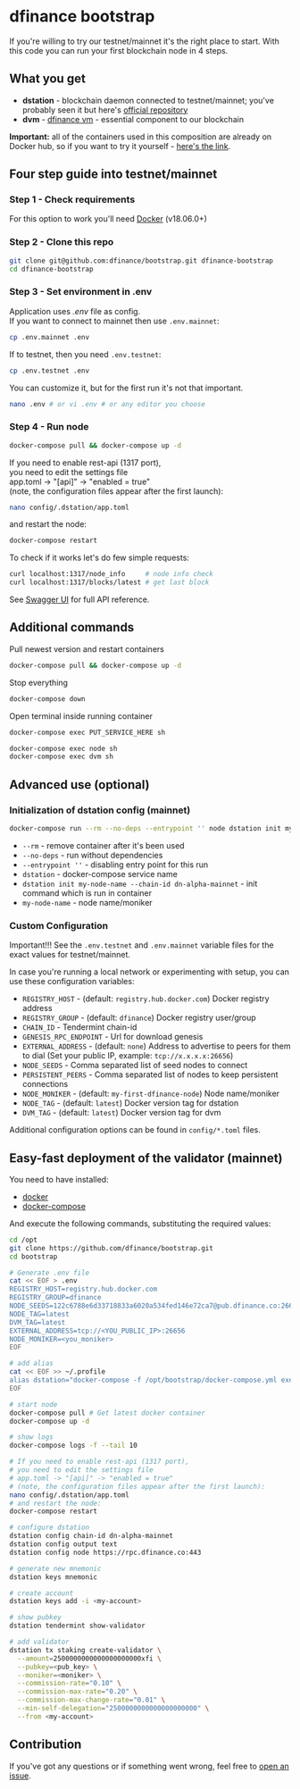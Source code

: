 # dfinance bootstrap

If you're willing to try our testnet/mainnet it's the right place to start. With this code you can run your first blockchain node in 4 steps.

## What you get

- **dstation** - blockchain daemon connected to testnet/mainnet; you've probably seen it but here's [official repository](https://github.com/dfinance/dstation)
- **dvm** - [dfinance vm](https://github.com/dfinance/dvm) - essential component to our blockchain

**Important:** all of the containers used in this composition are already on Docker hub, so if you want to try it yourself - [here's the link](https://hub.docker.com/u/dfinance).

## Four step guide into testnet/mainnet

### Step 1 - Check requirements

For this option to work you'll need [Docker](https://www.docker.com/products/docker-desktop) (v18.06.0+)

### Step 2 - Clone this repo

```bash
git clone git@github.com:dfinance/bootstrap.git dfinance-bootstrap
cd dfinance-bootstrap
```

### Step 3 - Set environment in .env

Application uses *.env* file as config.  
If you want to connect to mainnet then use `.env.mainnet`:
```bash
cp .env.mainnet .env
```
If to testnet, then you need `.env.testnet`:
```bash
cp .env.testnet .env
```
You can customize it, but for the first run it's not that important.
```bash
nano .env # or vi .env # or any editor you choose
```

### Step 4 - Run node

```bash
docker-compose pull && docker-compose up -d
```

If you need to enable rest-api (1317 port),  
you need to edit the settings file  
app.toml -> "[api]" -> "enabled = true"  
(note, the configuration files appear after the first launch):  
```bash
nano config/.dstation/app.toml
```
and restart the node:  
```bash
docker-compose restart
```

To check if it works let's do few simple requests:

```bash
curl localhost:1317/node_info     # node info check
curl localhost:1317/blocks/latest # get last block
```

See [Swagger UI](https://swagger.dfinance.co) for full API reference.

## Additional commands

Pull newest version and restart containers

```bash
docker-compose pull && docker-compose up -d
```

Stop everything

```bash
docker-compose down
```

Open terminal inside running container

```bash
docker-compose exec PUT_SERVICE_HERE sh

docker-compose exec node sh
docker-compose exec dvm sh
```

## Advanced use (optional)

### Initialization of dstation config (mainnet)

```sh
docker-compose run --rm --no-deps --entrypoint '' node dstation init my-node-name --chain-id dn-alpha-mainnet
```

- `--rm` - remove container after it's been used
- `--no-deps` - run without dependencies
- `--entrypoint ''` - disabling entry point for this run
- `dstation` - docker-compose service name
- `dstation init my-node-name --chain-id dn-alpha-mainnet` - init command which is run in container
- `my-node-name` - node name/moniker

### Custom Configuration
Important!!! See the `.env.testnet` and `.env.mainnet` variable files for the exact values for testnet/mainnet.  

In case you're running a local network or experimenting with setup, you can use these configuration variables:

- `REGISTRY_HOST` - (default: `registry.hub.docker.com`) Docker registry address
- `REGISTRY_GROUP` - (default: `dfinance`) Docker registry user/group
- `CHAIN_ID` - Tendermint chain-id
- `GENESIS_RPC_ENDPOINT` - Url for download genesis
- `EXTERNAL_ADDRESS` - (default: `none`) Address to advertise to peers for them to dial (Set your public IP, example: `tcp://x.x.x.x:26656`)
- `NODE_SEEDS` - Comma separated list of seed nodes to connect
- `PERSISTENT_PEERS` - Comma separated list of nodes to keep persistent connections
- `NODE_MONIKER` - (default: `my-first-dfinance-node`) Node name/moniker
- `NODE_TAG` - (default: `latest`)  Docker version tag for dstation
- `DVM_TAG` - (default: `latest`) Docker version tag for dvm

Additional configuration options can be found in `config/*.toml` files.

## Easy-fast deployment of the validator (mainnet)
You need to have installed:
- [docker](https://docs.docker.com/engine/install/)
- [docker-compose](https://docs.docker.com/compose/install/)

And execute the following commands, substituting the required values:

```sh
cd /opt
git clone https://github.com/dfinance/bootstrap.git
cd bootstrap

# Generate .env file
cat << EOF > .env
REGISTRY_HOST=registry.hub.docker.com
REGISTRY_GROUP=dfinance
NODE_SEEDS=122c6788e6d33718833a6020a534fed146e72ca7@pub.dfinance.co:26656,e12f9bdb7d4490b00743017807327f6172c98b32@pub2.dfinance.co:26656
NODE_TAG=latest
DVM_TAG=latest
EXTERNAL_ADDRESS=tcp://<YOU_PUBLIC_IP>:26656
NODE_MONIKER=<you_moniker>
EOF

# add alias
cat << EOF >> ~/.profile
alias dstation="docker-compose -f /opt/bootstrap/docker-compose.yml exec node dstation"
EOF

# start node
docker-compose pull	# Get latest docker container
docker-compose up -d

# show logs
docker-compose logs -f --tail 10

# If you need to enable rest-api (1317 port),
# you need to edit the settings file 
# app.toml -> "[api]" -> "enabled = true"
# (note, the configuration files appear after the first launch):
nano config/.dstation/app.toml
# and restart the node:
docker-compose restart

# configure dstation
dstation config chain-id dn-alpha-mainnet
dstation config output text
dstation config node https://rpc.dfinance.co:443

# generate new mnemonic
dstation keys mnemonic

# create account
dstation keys add -i <my-account>

# show pubkey
dstation tendermint show-validator

# add validator
dstation tx staking create-validator \
  --amount=2500000000000000000000xfi \
  --pubkey=<pub_key> \
  --moniker=<moniker> \
  --commission-rate="0.10" \
  --commission-max-rate="0.20" \
  --commission-max-change-rate="0.01" \
  --min-self-delegation="2500000000000000000000" \
  --from <my-account>
```

## Contribution

If you've got any questions or if something went wrong, feel free to [open an issue](https://github.com/dfinance/bootstrap/issues/new).

